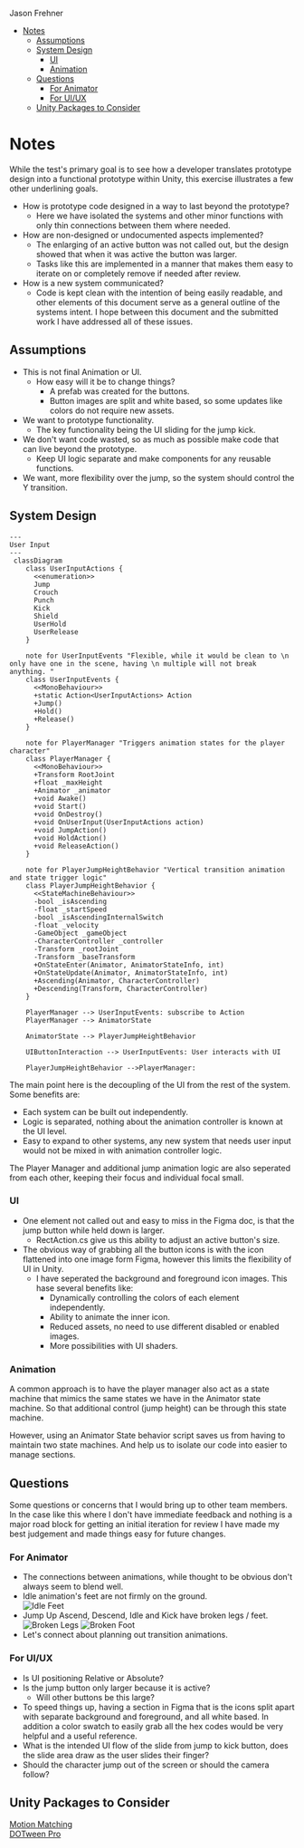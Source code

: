 Jason Frehner


<!-- TOC -->
* [Notes](#notes)
  * [Assumptions](#assumptions)
  * [System Design](#system-design)
    * [UI](#ui)
    * [Animation](#animation)
  * [Questions](#questions)
    * [For Animator](#for-animator)
    * [For UI/UX](#for-uiux)
  * [Unity Packages to Consider](#unity-packages-to-consider)
<!-- TOC -->

# Notes

While the test's primary goal is to see how a developer translates prototype design into a functional prototype within Unity, this exercise illustrates a few other underlining goals.
* How is prototype code designed in a way to last beyond the prototype?
  * Here we have isolated the systems and other minor functions with only thin connections between them where needed.
* How are non-designed or undocumented aspects implemented?
  * The enlarging of an active button was not called out, but the design showed that when it was active the button was larger.
  * Tasks like this are implemented in a manner that makes them easy to iterate on or completely remove if needed after review.
* How is a new system communicated?
  * Code is kept clean with the intention of being easily readable, and other elements of this document serve as a general outline of the systems intent.
I hope between this document and the submitted work I have addressed all of these issues.

## Assumptions
* This is not final Animation or UI.
  * How easy will it be to change things?
    * A prefab was created for the buttons.
    * Button images are split and white based, so some updates like colors do not require new assets.
* We want to prototype functionality.
  * The key functionality being the UI sliding for the jump kick.
* We don't want code wasted, so as much as possible make code that can live beyond the prototype.
  * Keep UI logic separate and make components for any reusable functions.
* We want, more flexibility over the jump, so the system should control the Y transition.

## System Design



```mermaid
---
User Input
---
 classDiagram
    class UserInputActions {
      <<enumeration>>
      Jump
      Crouch
      Punch
      Kick
      Shield
      UserHold
      UserRelease 
    }

    note for UserInputEvents "Flexible, while it would be clean to \n only have one in the scene, having \n multiple will not break anything. "
    class UserInputEvents {
      <<MonoBehaviour>>
      +static Action<UserInputActions> Action
      +Jump()
      +Hold()
      +Release()
    }

    note for PlayerManager "Triggers animation states for the player character"
    class PlayerManager {
      <<MonoBehaviour>>
      +Transform RootJoint
      +float _maxHeight
      +Animator _animator
      +void Awake()
      +void Start()
      +void OnDestroy()
      +void OnUserInput(UserInputActions action)
      +void JumpAction()
      +void HoldAction()
      +void ReleaseAction()
    }

    note for PlayerJumpHeightBehavior "Vertical transition animation and state trigger logic"
    class PlayerJumpHeightBehavior {
      <<StateMachineBehaviour>>
      -bool _isAscending
      -float _startSpeed
      -bool _isAscendingInternalSwitch
      -float _velocity
      -GameObject _gameObject
      -CharacterController _controller
      -Transform _rootJoint
      -Transform _baseTransform
      +OnStateEnter(Animator, AnimatorStateInfo, int)
      +OnStateUpdate(Animator, AnimatorStateInfo, int)
      +Ascending(Animator, CharacterController)
      +Descending(Transform, CharacterController)
    }
    
    PlayerManager --> UserInputEvents: subscribe to Action
    PlayerManager --> AnimatorState
    
    AnimatorState --> PlayerJumpHeightBehavior
    
    UIButtonInteraction --> UserInputEvents: User interacts with UI
    
    PlayerJumpHeightBehavior -->PlayerManager: 

```
The main point here is the decoupling of the UI from the rest of the system.  
Some benefits are:
* Each system can be built out independently.
* Logic is separated, nothing about the animation controller is known at the UI level.
* Easy to expand to other systems, any new system that needs user input would not be mixed in with animation controller logic.

The Player Manager and additional jump animation logic are also seperated from each other, keeping their focus and individual focal small.

### UI
* One element not called out and easy to miss in the Figma doc, is that the jump button while held down is larger.
  * RectAction.cs give us this ability to adjust an active button's size.
* The obvious way of grabbing all the button icons is with the icon flattened into one image form Figma, however this limits the flexibility of UI in Unity.
  * I have seperated the background and foreground icon images. This hase several benefits like:
    * Dynamically controlling the colors of each element independently.
    * Ability to animate the inner icon.
    * Reduced assets, no need to use different disabled or enabled images.
    * More possibilities with UI shaders.

### Animation
A common approach is to have the player manager also act as a state machine that mimics the same states we have in the Animator state machine. So that additional control (jump height) can be through this state machine.

However, using an Animator State behavior script saves us from having to maintain two state machines. And help us to isolate our code into easier to manage sections.

## Questions
Some questions or concerns that I would bring up to other team members. In the case like this where I don't have immediate feedback and nothing is a major road block for getting an initial iteration for review I have made my best judgement and made things easy for future changes.

### For Animator
* The connections between animations, while thought to be obvious don't always seem to blend well.
* Idle animation's feet are not firmly on the ground.  
  ![Idle Feet](Images/Idle%20Feet.png)
* Jump Up Ascend, Descend, Idle and Kick have broken legs / feet.  
  ![Broken Legs](Images/Broken%20Legs.png)
  ![Broken Foot](Images/Jump%20Kick%20Broken%20Foot.png)
* Let's connect about planning out transition animations.

### For UI/UX
* Is UI positioning Relative or Absolute?
* Is the jump button only larger because it is active?
  * Will other buttons be this large?
* To speed things up, having a section in Figma that is the icons split apart with separate background and foreground, and all white based.  In addition a color swatch to easily grab all the hex codes would be very helpful and a useful reference.
* What is the intended UI flow of the slide from jump to kick button, does the slide area draw as the user slides their finger?
* Should the character jump out of the screen or should the camera follow?

## Unity Packages to Consider
[Motion Matching](https://assetstore.unity.com/packages/tools/animation/motion-matching-for-unity-145624)  
[DOTween Pro](https://assetstore.unity.com/packages/tools/visual-scripting/dotween-pro-32416)